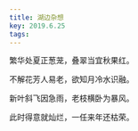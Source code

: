 ```yaml
---
title: 湖边杂想
key: 2019.6.25
tags: 
---
```


繁华处夏正葱茏，叠翠当宜秋果红。

不解花芳人易老，欲知月冷水识融。

新叶斜飞因急雨，老枝横卧为暴风。

此时得意就灿烂，一任来年还枯荣。

</br>

